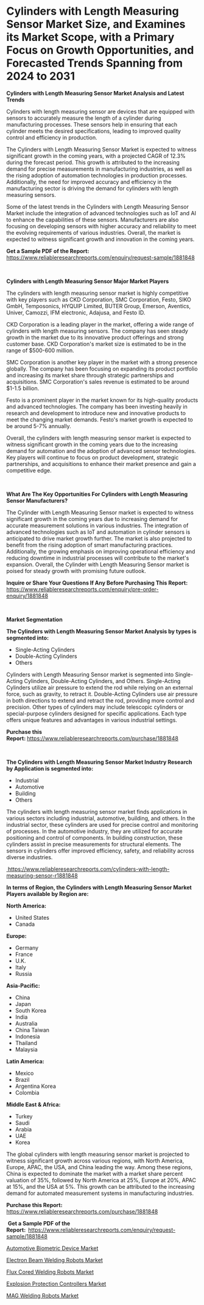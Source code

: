 <p><h1>Cylinders with Length Measuring Sensor Market Size, and Examines its Market Scope, with a Primary Focus on Growth Opportunities, and Forecasted Trends Spanning from 2024 to 2031</h1></p><p><strong>Cylinders with Length Measuring Sensor Market Analysis and Latest Trends</strong></p>
<p><p>Cylinders with length measuring sensor are devices that are equipped with sensors to accurately measure the length of a cylinder during manufacturing processes. These sensors help in ensuring that each cylinder meets the desired specifications, leading to improved quality control and efficiency in production.</p><p>The Cylinders with Length Measuring Sensor Market is expected to witness significant growth in the coming years, with a projected CAGR of 12.3% during the forecast period. This growth is attributed to the increasing demand for precise measurements in manufacturing industries, as well as the rising adoption of automation technologies in production processes. Additionally, the need for improved accuracy and efficiency in the manufacturing sector is driving the demand for cylinders with length measuring sensors.</p><p>Some of the latest trends in the Cylinders with Length Measuring Sensor Market include the integration of advanced technologies such as IoT and AI to enhance the capabilities of these sensors. Manufacturers are also focusing on developing sensors with higher accuracy and reliability to meet the evolving requirements of various industries. Overall, the market is expected to witness significant growth and innovation in the coming years.</p></p>
<p><strong>Get a Sample PDF of the Report:&nbsp;</strong> <a href="https://www.reliableresearchreports.com/enquiry/request-sample/1881848">https://www.reliableresearchreports.com/enquiry/request-sample/1881848</a></p>
<p>&nbsp;</p>
<p><strong>Cylinders with Length Measuring Sensor Major Market Players</strong></p>
<p><p>The cylinders with length measuring sensor market is highly competitive with key players such as CKD Corporation, SMC Corporation, Festo, SIKO GmbH, Temposonics, HYQUIP Limited, BUTER Group, Emerson, Aventics, Univer, Camozzi, IFM electronic, Adajusa, and Festo ID.</p><p>CKD Corporation is a leading player in the market, offering a wide range of cylinders with length measuring sensors. The company has seen steady growth in the market due to its innovative product offerings and strong customer base. CKD Corporation's market size is estimated to be in the range of $500-600 million.</p><p>SMC Corporation is another key player in the market with a strong presence globally. The company has been focusing on expanding its product portfolio and increasing its market share through strategic partnerships and acquisitions. SMC Corporation's sales revenue is estimated to be around $1-1.5 billion.</p><p>Festo is a prominent player in the market known for its high-quality products and advanced technologies. The company has been investing heavily in research and development to introduce new and innovative products to meet the changing market demands. Festo's market growth is expected to be around 5-7% annually.</p><p>Overall, the cylinders with length measuring sensor market is expected to witness significant growth in the coming years due to the increasing demand for automation and the adoption of advanced sensor technologies. Key players will continue to focus on product development, strategic partnerships, and acquisitions to enhance their market presence and gain a competitive edge.</p></p>
<p>&nbsp;</p>
<p><strong>What Are The Key Opportunities For Cylinders with Length Measuring Sensor Manufacturers?</strong></p>
<p><p>The Cylinder with Length Measuring Sensor market is expected to witness significant growth in the coming years due to increasing demand for accurate measurement solutions in various industries. The integration of advanced technologies such as IoT and automation in cylinder sensors is anticipated to drive market growth further. The market is also projected to benefit from the rising adoption of smart manufacturing practices. Additionally, the growing emphasis on improving operational efficiency and reducing downtime in industrial processes will contribute to the market's expansion. Overall, the Cylinder with Length Measuring Sensor market is poised for steady growth with promising future outlook.</p></p>
<p><strong>Inquire or Share Your Questions If Any Before Purchasing This Report:</strong> <a href="https://www.reliableresearchreports.com/enquiry/pre-order-enquiry/1881848">https://www.reliableresearchreports.com/enquiry/pre-order-enquiry/1881848</a></p>
<p>&nbsp;</p>
<p><strong>Market Segmentation</strong></p>
<p><strong>The Cylinders with Length Measuring Sensor Market Analysis by types is segmented into:</strong></p>
<p><ul><li>Single-Acting Cylinders</li><li>Double-Acting Cylinders</li><li>Others</li></ul></p>
<p><p>Cylinders with Length Measuring Sensor market is segmented into Single-Acting Cylinders, Double-Acting Cylinders, and Others. Single-Acting Cylinders utilize air pressure to extend the rod while relying on an external force, such as gravity, to retract it. Double-Acting Cylinders use air pressure in both directions to extend and retract the rod, providing more control and precision. Other types of cylinders may include telescopic cylinders or special-purpose cylinders designed for specific applications. Each type offers unique features and advantages in various industrial settings.</p></p>
<p><strong>Purchase this Report:&nbsp;</strong><a href="https://www.reliableresearchreports.com/purchase/1881848">https://www.reliableresearchreports.com/purchase/1881848</a></p>
<p>&nbsp;</p>
<p><strong>The Cylinders with Length Measuring Sensor Market Industry Research by Application is segmented into:</strong></p>
<p><ul><li>Industrial</li><li>Automotive</li><li>Building</li><li>Others</li></ul></p>
<p><p>The cylinders with length measuring sensor market finds applications in various sectors including industrial, automotive, building, and others. In the industrial sector, these cylinders are used for precise control and monitoring of processes. In the automotive industry, they are utilized for accurate positioning and control of components. In building construction, these cylinders assist in precise measurements for structural elements. The sensors in cylinders offer improved efficiency, safety, and reliability across diverse industries.</p></p>
<p><a href="https://www.reliableresearchreports.com/cylinders-with-length-measuring-sensor-r1881848">&nbsp;https://www.reliableresearchreports.com/cylinders-with-length-measuring-sensor-r1881848</a></p>
<p><strong>In terms of Region, the Cylinders with Length Measuring Sensor Market Players available by Region are:</strong></p>
<p>
    <p> <strong> North America: </strong>
        <ul>
            <li>United States</li>
            <li>Canada</li>
        </ul>
        </p> 
    <p> <strong> Europe: </strong>
        <ul>
            <li>Germany</li>
            <li>France</li>
            <li>U.K.</li>
            <li>Italy</li>
            <li>Russia</li>
        </ul>
        </p> 
    <p> <strong> Asia-Pacific: </strong>
        <ul>
            <li>China</li>
            <li>Japan</li>
            <li>South Korea</li>
            <li>India</li>
            <li>Australia</li>
            <li>China Taiwan</li>
            <li>Indonesia</li>
            <li>Thailand</li>
            <li>Malaysia</li>
        </ul>
        </p> 
    <p> <strong> Latin America: </strong>
        <ul>
            <li>Mexico</li>
            <li>Brazil</li>
            <li>Argentina Korea</li>
            <li>Colombia</li>
        </ul>
        </p> 
    <p> <strong> Middle East & Africa: </strong>
        <ul>
            <li>Turkey</li>
            <li>Saudi</li>
            <li>Arabia</li>
            <li>UAE</li>
            <li>Korea</li>
        </ul>
    </p>
    </p>
<p><p>The global cylinders with length measuring sensor market is projected to witness significant growth across various regions, with North America, Europe, APAC, the USA, and China leading the way. Among these regions, China is expected to dominate the market with a market share percent valuation of 35%, followed by North America at 25%, Europe at 20%, APAC at 15%, and the USA at 5%. This growth can be attributed to the increasing demand for automated measurement systems in manufacturing industries.</p></p>
<p><strong>Purchase this Report: </strong><a href="https://www.reliableresearchreports.com/purchase/1881848">https://www.reliableresearchreports.com/purchase/1881848</a></p>
<p>&nbsp;<strong>Get a Sample PDF of the Report:&nbsp;&nbsp;</strong><a href="https://www.reliableresearchreports.com/enquiry/request-sample/1881848">https://www.reliableresearchreports.com/enquiry/request-sample/1881848</a></p>
<p><strong></strong></p>
<p><p><a href="https://github.com/dmmanir420/Market-Research-Report-List-2/blob/main/automotive-biometric-device-market.md">Automotive Biometric Device Market</a></p><p><a href="https://github.com/gcimaudf65/Market-Research-Report-List-2/blob/main/electron-beam-welding-robots-market.md">Electron Beam Welding Robots Market</a></p><p><a href="https://github.com/sardarp081/Market-Research-Report-List-2/blob/main/flux-cored-welding-robots-market.md">Flux Cored Welding Robots Market</a></p><p><a href="https://github.com/susanjprice2023/Market-Research-Report-List-2/blob/main/explosion-protection-controllers-market.md">Explosion Protection Controllers Market</a></p><p><a href="https://github.com/waylose1223/Market-Research-Report-List-2/blob/main/mag-welding-robots-market.md">MAG Welding Robots Market</a></p></p>
